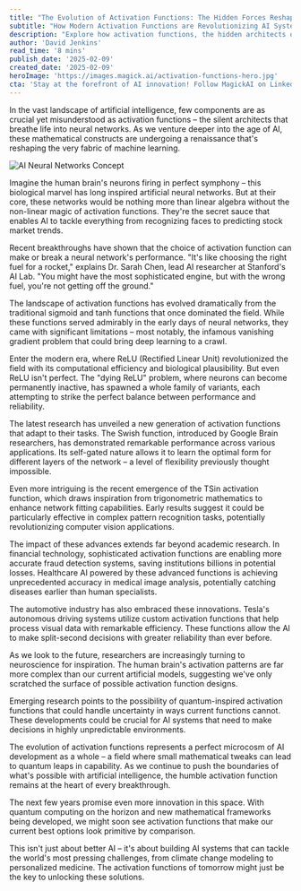 ```yaml
---
title: "The Evolution of Activation Functions: The Hidden Forces Reshaping AI's Neural Networks"
subtitle: "How Modern Activation Functions are Revolutionizing AI Systems"
description: "Explore how activation functions, the hidden architects of neural networks, are evolving to reshape AI capabilities. From traditional sigmoid functions to cutting-edge adaptive solutions, discover how these mathematical innovations are driving breakthroughs in AI applications across industries."
author: 'David Jenkins'
read_time: '8 mins'
publish_date: '2025-02-09'
created_date: '2025-02-09'
heroImage: 'https://images.magick.ai/activation-functions-hero.jpg'
cta: 'Stay at the forefront of AI innovation! Follow MagickAI on LinkedIn for more in-depth analysis of breakthrough technologies reshaping the future of artificial intelligence.'
---
```


In the vast landscape of artificial intelligence, few components are as crucial yet misunderstood as activation functions – the silent architects that breathe life into neural networks. As we venture deeper into the age of AI, these mathematical constructs are undergoing a renaissance that's reshaping the very fabric of machine learning.

![AI Neural Networks Concept](https://i.magick.ai/PIXE/1739143971886_magick_img.webp)

Imagine the human brain's neurons firing in perfect symphony – this biological marvel has long inspired artificial neural networks. But at their core, these networks would be nothing more than linear algebra without the non-linear magic of activation functions. They're the secret sauce that enables AI to tackle everything from recognizing faces to predicting stock market trends.

Recent breakthroughs have shown that the choice of activation function can make or break a neural network's performance. "It's like choosing the right fuel for a rocket," explains Dr. Sarah Chen, lead AI researcher at Stanford's AI Lab. "You might have the most sophisticated engine, but with the wrong fuel, you're not getting off the ground."

The landscape of activation functions has evolved dramatically from the traditional sigmoid and tanh functions that once dominated the field. While these functions served admirably in the early days of neural networks, they came with significant limitations – most notably, the infamous vanishing gradient problem that could bring deep learning to a crawl.

Enter the modern era, where ReLU (Rectified Linear Unit) revolutionized the field with its computational efficiency and biological plausibility. But even ReLU isn't perfect. The "dying ReLU" problem, where neurons can become permanently inactive, has spawned a whole family of variants, each attempting to strike the perfect balance between performance and reliability.

The latest research has unveiled a new generation of activation functions that adapt to their tasks. The Swish function, introduced by Google Brain researchers, has demonstrated remarkable performance across various applications. Its self-gated nature allows it to learn the optimal form for different layers of the network – a level of flexibility previously thought impossible.

Even more intriguing is the recent emergence of the TSin activation function, which draws inspiration from trigonometric mathematics to enhance network fitting capabilities. Early results suggest it could be particularly effective in complex pattern recognition tasks, potentially revolutionizing computer vision applications.

The impact of these advances extends far beyond academic research. In financial technology, sophisticated activation functions are enabling more accurate fraud detection systems, saving institutions billions in potential losses. Healthcare AI powered by these advanced functions is achieving unprecedented accuracy in medical image analysis, potentially catching diseases earlier than human specialists.

The automotive industry has also embraced these innovations. Tesla's autonomous driving systems utilize custom activation functions that help process visual data with remarkable efficiency. These functions allow the AI to make split-second decisions with greater reliability than ever before.

As we look to the future, researchers are increasingly turning to neuroscience for inspiration. The human brain's activation patterns are far more complex than our current artificial models, suggesting we've only scratched the surface of possible activation function designs.

Emerging research points to the possibility of quantum-inspired activation functions that could handle uncertainty in ways current functions cannot. These developments could be crucial for AI systems that need to make decisions in highly unpredictable environments.

The evolution of activation functions represents a perfect microcosm of AI development as a whole – a field where small mathematical tweaks can lead to quantum leaps in capability. As we continue to push the boundaries of what's possible with artificial intelligence, the humble activation function remains at the heart of every breakthrough.

The next few years promise even more innovation in this space. With quantum computing on the horizon and new mathematical frameworks being developed, we might soon see activation functions that make our current best options look primitive by comparison.

This isn't just about better AI – it's about building AI systems that can tackle the world's most pressing challenges, from climate change modeling to personalized medicine. The activation functions of tomorrow might just be the key to unlocking these solutions.